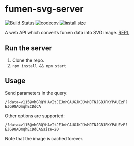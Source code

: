 fumen-svg-server
==============================

[![Build Status](https://travis-ci.org/eight04/fumen-svg-server.svg?branch=master)](https://travis-ci.org/eight04/fumen-svg-server)
[![codecov](https://codecov.io/gh/eight04/fumen-svg-server/branch/master/graph/badge.svg)](https://codecov.io/gh/eight04/fumen-svg-server)
[![install size](https://packagephobia.now.sh/badge?p=fumen-svg-server)](https://packagephobia.now.sh/result?p=fumen-svg-server)

A web API which converts fumen data into SVG image. [REPL]()

Run the server
--------------

1. Clone the repo.
2. `npm install && npm start`

Usage
-----

Send parameters in the query:

```
/?data=v115@vhGRQYHAvItJEJmhCAUGJKJJvMJTNJGBJFKYPAUEzP?EJG98AQmqhECDdCA
```

Other options are supported:

```
/?data=v115@vhGRQYHAvItJEJmhCAUGJKJJvMJTNJGBJFKYPAUEzP?EJG98AQmqhECDdCA&size=20
```

Note that the image is cached forever.


